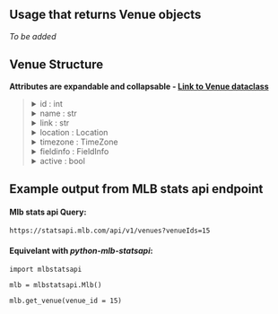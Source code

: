 ## Usage that returns Venue objects

_To be added_

## Venue Structure

**Attributes are expandable and collapsable - [Link to Venue dataclass](https://github.com/zero-sum-seattle/python-mlb-statsapi/blob/development/mlbstatsapi/models/venues/venue.py)**


<blockquote>

<details>
<summary>id : int   </summary>

* id for this venue  
</details>

<details>
<summary>name : str   </summary>

* Name for this venue  
</details>

<details>
<summary>link : str   </summary>

* Link to venues endpoint  
</details>

<details>
<summary>location : Location   </summary>

* Location for this venue. Dataclass: [Location](https://github.com/zero-sum-seattle/python-mlb-statsapi/blob/development/mlbstatsapi/models/venues/attributes.py)

<blockquote>

<details>
<summary>address1 : str   </summary>

* Venues first address line  
</details>

<details>
<summary>address2 : str   </summary>

* Venues second address line  
</details>

<details>
<summary>city : str   </summary>

* City the venue is in  
</details>

<details>
<summary>state : str   </summary>

* The State the venue is in  
</details>

<details>
<summary>stateAbbrev : str   </summary>

* The staes abbreviation  
</details>

<details>
<summary>postalCode : str   </summary>

* Postal code for this venue  
</details>

<details>
<summary>defaultCoordinates : VenueDefaultCoordinates   </summary>

* Long and lat for this venues location. Dataclass: [VenueDefaultCoordinates](https://github.com/zero-sum-seattle/python-mlb-statsapi/blob/development/mlbstatsapi/models/venues/attributes.py)  

<blockquote>

<details>
<summary>latitude : float   </summary>

* The latatude coordinate for this venue  
</details>

<details>
<summary>longitude : float   </summary>

* The longitude coordinate for this venue  
</details>

</blockquote>

</details>

<details>
<summary>country : str   </summary>

* What country this venue is in  
</details>

<details>
<summary>phone : str   </summary>

* Phone number for this venue  
</details>

</blockquote>
</details>

<details>
<summary>timezone : TimeZone   </summary>

* Timezone for this venue. Dataclass: [TimeZone](https://github.com/zero-sum-seattle/python-mlb-statsapi/blob/development/mlbstatsapi/models/venues/attributes.py)  

<blockquote>

<details>
<summary>id : str   </summary>

* id string for a venues timezone  
</details>

<details>
<summary>offset : int   </summary>

* The offset for this timezone from  
</details>

<details>
<summary>tz : str   </summary>

* Timezone string  
</details>

</blockquote>

</details>

<details>
<summary>fieldinfo :  FieldInfo   </summary>

* Info on this venue's field. Dataclass: [FieldInfo](https://github.com/zero-sum-seattle/python-mlb-statsapi/blob/development/mlbstatsapi/models/venues/attributes.py)

<blockquote>

<details>
<summary>capacity : int   </summary>

* Capacity for this venue  
</details>

<details>
<summary>turfType : str   </summary>

* The type of turf in this venue  
</details>

<details>
<summary>roofType : str   </summary>

* What kind of roof for this venue  
</details>

<details>
<summary>leftLine : int   </summary>

* Distance down the left line  
</details>

<details>
<summary>left : int   </summary>

* Distance to left  
</details>

<details>
<summary>leftCenter : int   </summary>

* Distance to left center  
</details>

<details>
<summary>center : int   </summary>

* Distance to center  
</details>

<details>
<summary>rightCenter : int   </summary>

* Distance to right center  
</details>

<details>
<summary>right : int   </summary>

* Distance to right  
</details>

<details>
<summary>rightLine : int   </summary>

* Distance to right line  
</details>

</blockquote>

</details>

<details>
<summary>active : bool   </summary>

* Is this field currently active  
</details>

</blockquote>


## Example output from MLB stats api endpoint

#### Mlb stats api Query:   
```https://statsapi.mlb.com/api/v1/venues?venueIds=15```

#### Equivelant with *python-mlb-statsapi*:   
```
import mlbstatsapi

mlb = mlbstatsapi.Mlb()

mlb.get_venue(venue_id = 15)
```